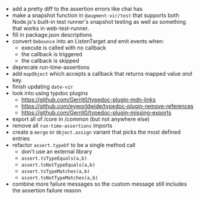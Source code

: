 -   add a pretty diff to the assertion errors like chai has
-   make a snapshot function in `@augment-vir/test` that supports both Node.js's built-in test runner's snapshot testing as well as something that works in web-test-runner.
-   fill in package.json descriptions
-   convert `Debounce` into an ListenTarget and emit events when:
    -   execute is called with no callback
    -   the callback is triggered
    -   the callback is skipped
-   deprecate run-time-assertions
-   add `mapObject` which accepts a callback that returns mapped value _and_ key.
-   finish updating `date-vir`
-   look into using typdoc plugins
    -   https://github.com/Gerrit0/typedoc-plugin-mdn-links
    -   https://github.com/eyworldwide/typedoc-plugin-remove-references
    -   https://github.com/Gerrit0/typedoc-plugin-missing-exports
-   export all of /core in /common (but not anywhere else)
-   remove all `run-time-assertions` imports
-   create a `merge` or `Object.assign` variant that picks the most defined entries
-   refactor `assert.typeOf` to be a single method call
    -   don't use an external library
    -   `assert.tsTypeEquals(a,b)`
    -   `assert.tsNotTypeEquals(a,b)`
    -   `assert.tsTypeMatches(a,b)`
    -   `assert.tsNotTypeMatches(a,b)`
-   combine more failure messages so the custom message still includes the assertion failure reason
